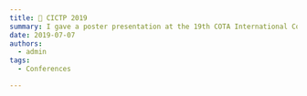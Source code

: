 ```yaml
---
title: 🏃 CICTP 2019
summary: I gave a poster presentation at the 19th COTA International Conference of Transportation Professionals!
date: 2019-07-07
authors:
  - admin
tags:
  - Conferences

---
```


